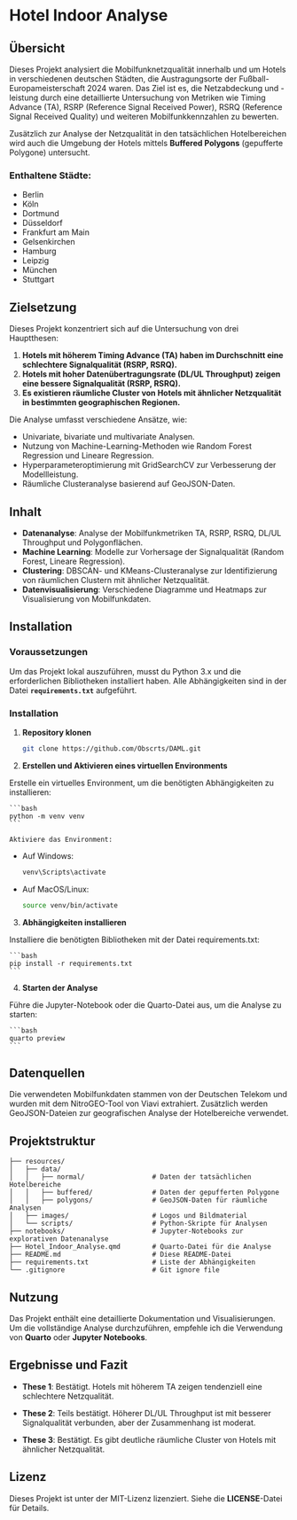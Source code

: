 # Hotel Indoor Analyse

## Übersicht

Dieses Projekt analysiert die Mobilfunknetzqualität innerhalb und um Hotels in verschiedenen deutschen Städten, die Austragungsorte der Fußball-Europameisterschaft 2024 waren. Das Ziel ist es, die Netzabdeckung und -leistung durch eine detaillierte Untersuchung von Metriken wie Timing Advance (TA), RSRP (Reference Signal Received Power), RSRQ (Reference Signal Received Quality) und weiteren Mobilfunkkennzahlen zu bewerten. 

Zusätzlich zur Analyse der Netzqualität in den tatsächlichen Hotelbereichen wird auch die Umgebung der Hotels mittels **Buffered Polygons** (gepufferte Polygone) untersucht. 

### Enthaltene Städte:
- Berlin
- Köln
- Dortmund
- Düsseldorf
- Frankfurt am Main
- Gelsenkirchen
- Hamburg
- Leipzig
- München
- Stuttgart

## Zielsetzung

Dieses Projekt konzentriert sich auf die Untersuchung von drei Hauptthesen:
1. **Hotels mit höherem Timing Advance (TA) haben im Durchschnitt eine schlechtere Signalqualität (RSRP, RSRQ).**
2. **Hotels mit hoher Datenübertragungsrate (DL/UL Throughput) zeigen eine bessere Signalqualität (RSRP, RSRQ).**
3. **Es existieren räumliche Cluster von Hotels mit ähnlicher Netzqualität in bestimmten geographischen Regionen.**

Die Analyse umfasst verschiedene Ansätze, wie:
- Univariate, bivariate und multivariate Analysen.
- Nutzung von Machine-Learning-Methoden wie Random Forest Regression und Lineare Regression.
- Hyperparameteroptimierung mit GridSearchCV zur Verbesserung der Modellleistung.
- Räumliche Clusteranalyse basierend auf GeoJSON-Daten.

## Inhalt

- **Datenanalyse**: Analyse der Mobilfunkmetriken TA, RSRP, RSRQ, DL/UL Throughput und Polygonflächen.
- **Machine Learning**: Modelle zur Vorhersage der Signalqualität (Random Forest, Lineare Regression).
- **Clustering**: DBSCAN- und KMeans-Clusteranalyse zur Identifizierung von räumlichen Clustern mit ähnlicher Netzqualität.
- **Datenvisualisierung**: Verschiedene Diagramme und Heatmaps zur Visualisierung von Mobilfunkdaten.

## Installation

### Voraussetzungen

Um das Projekt lokal auszuführen, musst du Python 3.x und die erforderlichen Bibliotheken installiert haben. Alle Abhängigkeiten sind in der Datei **`requirements.txt`** aufgeführt.

### Installation

1. **Repository klonen**
   
    ```bash
    git clone https://github.com/Obscrts/DAML.git
    ```

2. **Erstellen und Aktivieren eines virtuellen Environments**

Erstelle ein virtuelles Environment, um die benötigten Abhängigkeiten zu installieren:

    ```bash
    python -m venv venv
    ```

    Aktiviere das Environment:

 - Auf Windows:
    ```bash
    venv\Scripts\activate
    ```

 - Auf MacOS/Linux:
    ```bash
    source venv/bin/activate
    ```

3. **Abhängigkeiten installieren**

Installiere die benötigten Bibliotheken mit der Datei requirements.txt:

    ```bash
    pip install -r requirements.txt
    ```

4. **Starten der Analyse**

Führe die Jupyter-Notebook oder die Quarto-Datei aus, um die Analyse zu starten:

    ```bash
    quarto preview
    ```

## Datenquellen
Die verwendeten Mobilfunkdaten stammen von der Deutschen Telekom und wurden mit dem NitroGEO-Tool von Viavi extrahiert. Zusätzlich werden GeoJSON-Dateien zur geografischen Analyse der Hotelbereiche verwendet.

## Projektstruktur
```
├── resources/
│   ├── data/
│   │   ├── normal/                 # Daten der tatsächlichen Hotelbereiche
│   │   ├── buffered/               # Daten der gepufferten Polygone
│   │   ├── polygons/               # GeoJSON-Daten für räumliche Analysen
│   ├── images/                     # Logos und Bildmaterial
│   └── scripts/                    # Python-Skripte für Analysen
├── notebooks/                      # Jupyter-Notebooks zur explorativen Datenanalyse
├── Hotel_Indoor_Analyse.qmd        # Quarto-Datei für die Analyse
├── README.md                       # Diese README-Datei
├── requirements.txt                # Liste der Abhängigkeiten
└── .gitignore                      # Git ignore file
```

## Nutzung
Das Projekt enthält eine detaillierte Dokumentation und Visualisierungen. Um die vollständige Analyse durchzuführen, empfehle ich die Verwendung von **Quarto** oder **Jupyter Notebooks**.

## Ergebnisse und Fazit

- **These 1**: Bestätigt. Hotels mit höherem TA zeigen tendenziell eine schlechtere Netzqualität.

- **These 2**: Teils bestätigt. Höherer DL/UL Throughput ist mit besserer Signalqualität verbunden, aber der Zusammenhang ist moderat.

- **These 3**: Bestätigt. Es gibt deutliche räumliche Cluster von Hotels mit ähnlicher Netzqualität.

## Lizenz
Dieses Projekt ist unter der MIT-Lizenz lizenziert. Siehe die **LICENSE**-Datei für Details.